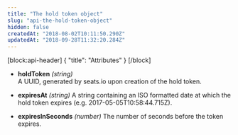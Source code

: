 ```yaml
---
title: "The hold token object"
slug: "api-the-hold-token-object"
hidden: false
createdAt: "2018-08-02T10:11:50.290Z"
updatedAt: "2018-09-28T11:32:20.284Z"
---
```

[block:api-header]
{
  &quot;title&quot;: &quot;Attributes&quot;
}
[/block]
* **holdToken** *(string)*   
A UUID, generated by seats.io upon creation of the hold token. 
    
* **expiresAt** *(string)*
A string containing an ISO formatted date at which the hold token expires (e.g. 2017-05-05T10:58:44.715Z).

* **expiresInSeconds** *(number)*
The number of seconds before the token expires.
